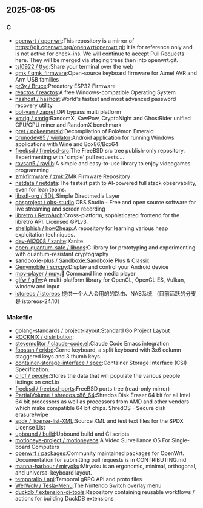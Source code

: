 ## 2025-08-05

### C

* [openwrt / openwrt](https://github.com/openwrt/openwrt):This repository is a mirror of https://git.openwrt.org/openwrt/openwrt.git It is for reference only and is not active for check-ins. We will continue to accept Pull Requests here. They will be merged via staging trees then into openwrt.git.
* [tsl0922 / ttyd](https://github.com/tsl0922/ttyd):Share your terminal over the web
* [qmk / qmk_firmware](https://github.com/qmk/qmk_firmware):Open-source keyboard firmware for Atmel AVR and Arm USB families
* [pr3y / Bruce](https://github.com/pr3y/Bruce):Predatory ESP32 Firmware
* [reactos / reactos](https://github.com/reactos/reactos):A free Windows-compatible Operating System
* [hashcat / hashcat](https://github.com/hashcat/hashcat):World's fastest and most advanced password recovery utility
* [bol-van / zapret](https://github.com/bol-van/zapret):DPI bypass multi platform
* [xmrig / xmrig](https://github.com/xmrig/xmrig):RandomX, KawPow, CryptoNight and GhostRider unified CPU/GPU miner and RandomX benchmark
* [pret / pokeemerald](https://github.com/pret/pokeemerald):Decompilation of Pokémon Emerald
* [brunodev85 / winlator](https://github.com/brunodev85/winlator):Android application for running Windows applications with Wine and Box86/Box64
* [freebsd / freebsd-src](https://github.com/freebsd/freebsd-src):The FreeBSD src tree publish-only repository. Experimenting with 'simple' pull requests....
* [raysan5 / raylib](https://github.com/raysan5/raylib):A simple and easy-to-use library to enjoy videogames programming
* [zmkfirmware / zmk](https://github.com/zmkfirmware/zmk):ZMK Firmware Repository
* [netdata / netdata](https://github.com/netdata/netdata):The fastest path to AI-powered full stack observability, even for lean teams.
* [libsdl-org / SDL](https://github.com/libsdl-org/SDL):Simple Directmedia Layer
* [obsproject / obs-studio](https://github.com/obsproject/obs-studio):OBS Studio - Free and open source software for live streaming and screen recording
* [libretro / RetroArch](https://github.com/libretro/RetroArch):Cross-platform, sophisticated frontend for the libretro API. Licensed GPLv3.
* [shellphish / how2heap](https://github.com/shellphish/how2heap):A repository for learning various heap exploitation techniques.
* [dev-Ali2008 / xanite](https://github.com/dev-Ali2008/xanite):Xanite
* [open-quantum-safe / liboqs](https://github.com/open-quantum-safe/liboqs):C library for prototyping and experimenting with quantum-resistant cryptography
* [sandboxie-plus / Sandboxie](https://github.com/sandboxie-plus/Sandboxie):Sandboxie Plus & Classic
* [Genymobile / scrcpy](https://github.com/Genymobile/scrcpy):Display and control your Android device
* [mpv-player / mpv](https://github.com/mpv-player/mpv):🎥 Command line media player
* [glfw / glfw](https://github.com/glfw/glfw):A multi-platform library for OpenGL, OpenGL ES, Vulkan, window and input
* [istoreos / istoreos](https://github.com/istoreos/istoreos):提供一个人人会用的的路由、NAS系统 （目前活跃的分支是 istoreos-24.10）

### Makefile

* [golang-standards / project-layout](https://github.com/golang-standards/project-layout):Standard Go Project Layout
* [ROCKNIX / distribution](https://github.com/ROCKNIX/distribution):
* [stevemolitor / claude-code.el](https://github.com/stevemolitor/claude-code.el):Claude Code Emacs integration
* [foostan / crkbd](https://github.com/foostan/crkbd):Corne keyboard, a split keyboard with 3x6 column staggered keys and 3 thumb keys.
* [container-storage-interface / spec](https://github.com/container-storage-interface/spec):Container Storage Interface (CSI) Specification.
* [cncf / people](https://github.com/cncf/people):Stores the data that will populate the various people listings on cncf.io
* [freebsd / freebsd-ports](https://github.com/freebsd/freebsd-ports):FreeBSD ports tree (read-only mirror)
* [PartialVolume / shredos.x86_64](https://github.com/PartialVolume/shredos.x86_64):Shredos Disk Eraser 64 bit for all Intel 64 bit processors as well as processors from AMD and other vendors which make compatible 64 bit chips. ShredOS - Secure disk erasure/wipe
* [spdx / license-list-XML](https://github.com/spdx/license-list-XML):Source XML and test text files for the SPDX License List
* [upbound / build](https://github.com/upbound/build):Upbound build and CI scripts
* [motioneye-project / motioneyeos](https://github.com/motioneye-project/motioneyeos):A Video Surveillance OS For Single-board Computers
* [openwrt / packages](https://github.com/openwrt/packages):Community maintained packages for OpenWrt. Documentation for submitting pull requests is in CONTRIBUTING.md
* [manna-harbour / miryoku](https://github.com/manna-harbour/miryoku):Miryoku is an ergonomic, minimal, orthogonal, and universal keyboard layout.
* [temporalio / api](https://github.com/temporalio/api):Temporal gRPC API and proto files
* [WerWolv / Tesla-Menu](https://github.com/WerWolv/Tesla-Menu):The Nintendo Switch overlay menu
* [duckdb / extension-ci-tools](https://github.com/duckdb/extension-ci-tools):Repository containing reusable workflows / actions for building DuckDB extensions
